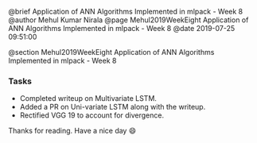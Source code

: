 @brief Application of ANN Algorithms Implemented in mlpack - Week 8
@author Mehul Kumar Nirala
@page Mehul2019WeekEight Application of ANN Algorithms Implemented in mlpack - Week 8
@date 2019-07-25 09:51:00

@section Mehul2019WeekEight Application of ANN Algorithms Implemented in mlpack - Week 8

### Tasks
* Completed writeup on Multivariate LSTM.
* Added a PR on Uni-variate LSTM along with the writeup.
* Rectified VGG 19 to account for divergence.

Thanks for reading. Have a nice day :smile:
